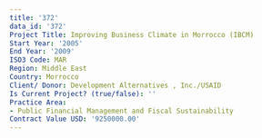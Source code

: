 ```yaml
---
title: '372'
data_id: '372'
Project Title: Improving Business Climate in Morrocco (IBCM)
Start Year: '2005'
End Year: '2009'
ISO3 Code: MAR
Region: Middle East
Country: Morrocco
Client/ Donor: Development Alternatives , Inc./USAID
Is Current Project? (true/false): ''
Practice Area:
- Public Financial Management and Fiscal Sustainability
Contract Value USD: '9250000.00'
---
```


